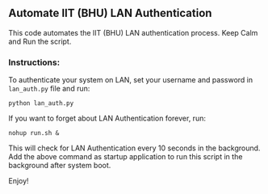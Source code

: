 ## Automate IIT (BHU) LAN Authentication 

This code automates the IIT (BHU) LAN authentication process. Keep Calm and Run the script.

### Instructions:

To authenticate your system on LAN, set your username and password in `lan_auth.py` file and run:

	python lan_auth.py

If you want to forget about LAN Authentication forever, run:

	nohup run.sh &

This will check for LAN Authentication every 10 seconds in the background. Add the above command as startup application to run this script in the background after system boot.

Enjoy!



